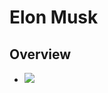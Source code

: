 # Elon Musk


## Overview

- ![](https://s3-us-west-2.amazonaws.com/notion-static/ohI68TfpSW6urG59LoqW_--%20...jpg)
